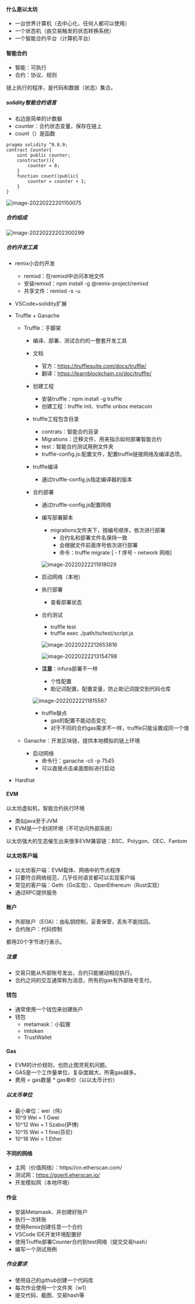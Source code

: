 #### 什么是以太坊

- 一台世界计算机（去中心化、任何人都可以使用）
- 一个状态机（由交易触发的状态转换系统）
- 一个智能合约平台（计算机平台）

#### 智能合约

- 智能：可执行
- 合约：协议、规则

链上执行的程序，是代码和数据（状态）集合。

##### solidity智能合约语言

- 右边是简单的计数器
- counter：合约状态变量，保存在链上
- count（）是函数

```solidity
pragma solidity ^0.8.9;
contract Counter{
	uint public counter;
	constructor(){
		counter = 0;
	}
	function count()public{
		counter = counter + 1;
	}
}
```

![image-20220222201150075](https://tva1.sinaimg.cn/large/e6c9d24ely1gzmjsxxdjbj20n00cit9i.jpg)

##### 合约组成

![image-20220222202300299](https://tva1.sinaimg.cn/large/e6c9d24ely1gzmk4iws26j20uy0iygn9.jpg)

##### 合约开发工具

- remix小合约开发

  - remixd：在remixd中访问本地文件
  - 安装remixd：npm install -g @remix-project/remixd
  - 共享文件：remixd -s  <path-to-the-shared-folder> -u <remix-ide-instance-URL>

- VSCode+solidity扩展

- Truffle + Ganache

  - Truffle：手脚架

    - 编译、部署、测试合约的一整套开发工具

    - 文档

      - 官方：https://trufflesuite.com/docs/truffle/
      - 翻译：https://learnblockchain.cn/doc/truffle/

    - 创建工程

      - 安装truffle：npm install -g truffle
      - 创建工程：truffle init、truffle unbox metacoin

    - truffle工程包含目录

      - contrats：智能合约目录
      - Migrations：迁移文件、用来指示如何部署智能合约
      - test：智能合约测试用例文件夹
      - truffle-config.js:配置文件，配置truffle链接网络及编译选项。

    - truffle编译

      - 通过truffle-config.js指定编译器的版本

    - 合约部署

      - 通过truffle-config.js配置网络

      - 编写部署脚本

        - migrations文件夹下，按编号顺序，依次进行部署
          - 合约名和部署文件名保持一致
          - 会根据文件前面序号依次进行部署
          - 命令：truffle migrate [ - f 序号 - network 网络]

        ![image-20220222211918029](https://tva1.sinaimg.cn/large/e6c9d24ely1gzmlr3qvl2j20kq070aah.jpg)

      - 启动网络（本地）

      - 执行部署

        - 查看部署状态

      - 合约测试

        - truffle test 
        - truffle exec ./path/to/test/script.js

        ![image-20220222212653816](https://tva1.sinaimg.cn/large/e6c9d24ely1gzmlz0g6z6j20s20g8mzf.jpg)

        ![image-20220222213154798](https://tva1.sinaimg.cn/large/e6c9d24ely1gzmm48426cj20mq0bymy2.jpg)

      - **注意**：infura部署不一样

        - 个性配置
        - 助记词配置，配置变量，防止助记词提交到代码仓库

      ![image-20220222211815567](https://tva1.sinaimg.cn/large/e6c9d24ely1gzmlpzuccej20pk06875g.jpg)

      - truffle缺点
        - gas的配置不能动态变化
        - 对于不同的合约gas需求不一样，truffle只能设置成同一个值

  - Ganache：开发区块链，提供本地模拟的链上环境
    - 启动网络
      - 命令行：ganache -cli -p 7545
      - 可以直接点击桌面图标进行启动

- Hardhat

#### EVM

以太坊虚拟机，智能合约执行环境

- 类似java至于JVM
- EVM是一个封闭环境（不可访问外部系统）

以太坊强大的生态催生出来很多EVM兼容链：BSC、Polygon、OEC、Fantom

#### 以太坊客户端

- 以太坊客户端：EVM载体、网络中的节点程序
- 只要符合网络规范，几乎任何语言都可以实现客户端
- 常见的客户端：Geth（Go实现）、OpenEthereum（Rust实现）
- 通过RPC提供服务

#### 账户

- 外部账户（EOA）：由私钥控制，妥善保管，丢失不能找回。
- 合约账户：代码控制

都用20个字节进行表示。

##### 注意

- 交易只能从外部账号发出，合约只能被动相应执行。
- 合约之间的交互通常称为消息，所有的gas有外部账号支付。

#### 钱包

- 通常使用一个钱包来创建账户
- 钱包
  - metamask：小狐狸
  - imtoken
  - TrustWallet

#### Gas

- EVM的计价规则，也防止图灵死机问题。
- GAS是一个工作量单位，复杂度越大，所需gas越多。
- 费用 = gas数量 * gas单价（以以太币计价）

##### 以太币单位

- 最小单位：wei（伟）
- 10^9 Wei = 1 Gwei
- 10^12 Wei = 1 Szabo(萨博)
- 10^15 Wei = 1 fine(芬尼)
- 10^18 Wei = 1 Ether

#### 不同的网络

- 主网（价值网络）：https//cn.etherscan.com/
- 测试网：https://goerli.eherscan.io/
- 开发模拟网（本地环境）

#### 作业

- 安装Metamask、并创建好账户
- 执行一次转账
- 使用Remix创建任意一个合约
- VSCode IDE开发环境配置好
- 使用Truffle部署Counter合约到test网络（提交交易hash）
- 编写一个测试用例

##### 作业要求

- 使用自己的github创建一个代码库
- 每次作业使用一个文件夹（w1）
- 提交代码、截图、交易hash等






